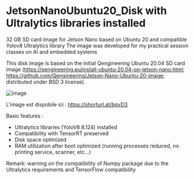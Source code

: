 # JetsonNanoUbuntu20_Disk with Ultralytics libraries installed
32 GB SD card image for Jetson Nano based on Ubuntu 20 and compatible Yolov8 Ultralytics library
The image was developed for my practical session classes on AI and embedded systems 

This disk image is based on the initial Qengineering Ubuntu 20.04 SD card image (https://qengineering.eu/install-ubuntu-20.04-on-jetson-nano.html; https://github.com/Qengineering/Jetson-Nano-Ubuntu-20-image; distributed under BSD 3 license).

![image](https://github.com/edicek/JetsonNanoUbuntu20_Disk/assets/45590306/c389048c-1d83-469a-b9fa-5ed463f236b6)

L'image est dispobile ici : https://shorturl.at/bpyD3

Basic features :
- Ultralytics libraries  (YoloV8 8.124) installed
- Compatibility with TensorRT preserved
- Disk space optimized
- RAM utilization after boot optimized (running processes reduced, no printing service, scanner, etc...)

Remark: warning on the compatibility of Numpy package due to the Ultralytics requirements and TensorFlow compatibility
